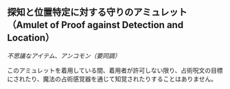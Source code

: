 ## 探知と位置特定に対する守りのアミュレット（Amulet of Proof against Detection and Location）
*不思議なアイテム、アンコモン（要同調）*

このアミュレットを着用している間、着用者が許可しない限り、占術呪文の目標にされたり、魔法の占術感覚器を通じて知覚されたりすることはありません。